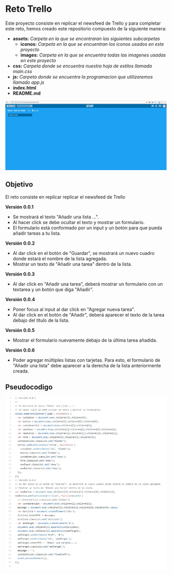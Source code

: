 # Reto Trello

Este proyecto consiste en replicar el newsfeed de Trello y para completar este reto, hemos creado este repositorio compuesto de la siguiente manera:
* **assets:** _Carpeta en la que se encontraran las siguientes subcarpetas_
  * **iconos:** _Carpeta en la que se encuentran los iconos usados en este proyecto_
  * **images:** _Carpeta en la que se encuentra todas las imagenes usadas en este proyecto_
* **css:** _Carpeta donde se encuentra nuestra hoja de estilos llamada main.css_
* **js:** _Carpeta donde se encuentra la programacion que utilizaremos llamado app.js_  
* **index.html**
* **README.md**

![trello](assets/images/trelloPages.jpg)

## Objetivo
El reto consiste en replicar replicar el newsfeed de Trello

**Versión 0.0.1**
* Se mostrará el texto "Añadir una lista ...".
* Al hacer click se debe ocultar el texto y mostrar un formulario.
* El formulario está conformado por un input y un botón para que pueda añadir tareas a tu lista.

**Versión 0.0.2**
* Al dar click en el botón de "Guardar", se mostrará un nuevo cuadro donde estará el nombre de la lista agregada.
* Mostrar un texto de "Añadir una tarea" dentro de la lista.

**Versión 0.0.3**
* Al dar click en "Añadir una tarea", deberá mostrar un formulario con un textarea y un botón que diga "Añadir".

**Versión 0.0.4**
* Poner focus al input al dar click en "Agregar nueva tarea".
* Al dar click en el botón de "Añadir", deberá aparecer el texto de la tarea debajo del título de la lista.

**Versión 0.0.5**
* Mostrar el formulario nuevamente debajo de la última tarea añadida.

**Versión 0.0.6**
* Poder agregar múltiples listas con tarjetas. Para esto, el formulario de "Añadir una lista" debe aparecer a la derecha de la lista anteriormente creada.

## Pseudocodigo
![trello](assets/images/Pseudocodigo.jpg)
